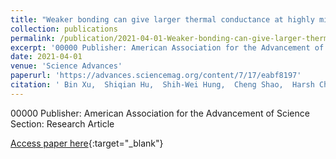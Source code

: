```yaml
---
title: "Weaker bonding can give larger thermal conductance at highly mismatched interfaces"
collection: publications
permalink: /publication/2021-04-01-Weaker-bonding-can-give-larger-thermal-conductance-at-highly-mismatched-interfaces
excerpt: '00000 Publisher: American Association for the Advancement of Science Section: Research Article'
date: 2021-04-01
venue: 'Science Advances'
paperurl: 'https://advances.sciencemag.org/content/7/17/eabf8197'
citation: ' Bin Xu,  Shiqian Hu,  Shih-Wei Hung,  Cheng Shao,  Harsh Chandra,  Fu-Rong Chen,  Takashi Kodama,  Junichiro Shiomi, &quot;Weaker bonding can give larger thermal conductance at highly mismatched interfaces.&quot; Science Advances, 2021.'
---
```

00000 Publisher: American Association for the Advancement of Science Section: Research Article

[Access paper here](https://advances.sciencemag.org/content/7/17/eabf8197){:target="_blank"}
